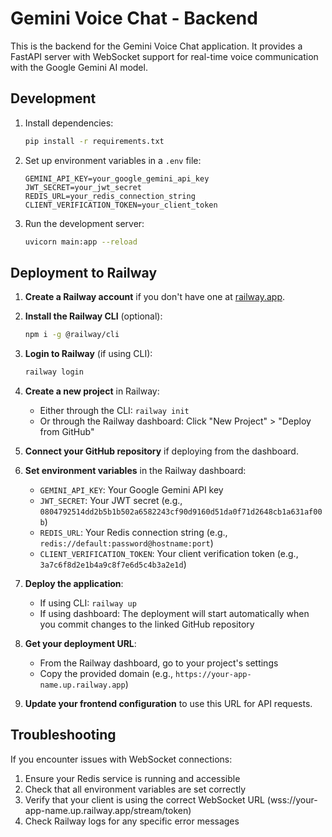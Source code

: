 # Gemini Voice Chat - Backend

This is the backend for the Gemini Voice Chat application. It provides a FastAPI server with WebSocket support for real-time voice communication with the Google Gemini AI model.

## Development

1. Install dependencies:
   ```bash
   pip install -r requirements.txt
   ```

2. Set up environment variables in a `.env` file:
   ```
   GEMINI_API_KEY=your_google_gemini_api_key
   JWT_SECRET=your_jwt_secret
   REDIS_URL=your_redis_connection_string
   CLIENT_VERIFICATION_TOKEN=your_client_token
   ```

3. Run the development server:
   ```bash
   uvicorn main:app --reload
   ```

## Deployment to Railway

1. **Create a Railway account** if you don't have one at [railway.app](https://railway.app/).

2. **Install the Railway CLI** (optional):
   ```bash
   npm i -g @railway/cli
   ```

3. **Login to Railway** (if using CLI):
   ```bash
   railway login
   ```

4. **Create a new project** in Railway:
   - Either through the CLI: `railway init`
   - Or through the Railway dashboard: Click "New Project" > "Deploy from GitHub"

5. **Connect your GitHub repository** if deploying from the dashboard.

6. **Set environment variables** in the Railway dashboard:
   - `GEMINI_API_KEY`: Your Google Gemini API key
   - `JWT_SECRET`: Your JWT secret (e.g., `0804792514dd2b5b1b502a6582243cf90d9160d51da0f71d2648cb1a631af00b`)
   - `REDIS_URL`: Your Redis connection string (e.g., `redis://default:password@hostname:port`)
   - `CLIENT_VERIFICATION_TOKEN`: Your client verification token (e.g., `3a7c6f8d2e1b4a9c8f7e6d5c4b3a2e1d`)

7. **Deploy the application**:
   - If using CLI: `railway up`
   - If using dashboard: The deployment will start automatically when you commit changes to the linked GitHub repository

8. **Get your deployment URL**:
   - From the Railway dashboard, go to your project's settings
   - Copy the provided domain (e.g., `https://your-app-name.up.railway.app`)

9. **Update your frontend configuration** to use this URL for API requests.

## Troubleshooting

If you encounter issues with WebSocket connections:

1. Ensure your Redis service is running and accessible
2. Check that all environment variables are set correctly
3. Verify that your client is using the correct WebSocket URL (wss://your-app-name.up.railway.app/stream/token)
4. Check Railway logs for any specific error messages 